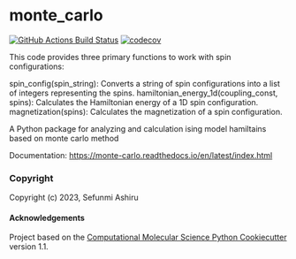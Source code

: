 monte_carlo
==============================
[//]: # (Badges)
[![GitHub Actions Build Status](https://github.com/REPLACE_WITH_OWNER_ACCOUNT/monte_carlo/workflows/CI/badge.svg)](https://github.com/REPLACE_WITH_OWNER_ACCOUNT/monte_carlo/actions?query=workflow%3ACI)
[![codecov](https://codecov.io/gh/REPLACE_WITH_OWNER_ACCOUNT/monte_carlo/branch/main/graph/badge.svg)](https://codecov.io/gh/REPLACE_WITH_OWNER_ACCOUNT/monte_carlo/branch/main)

This code provides three primary functions to work with spin configurations:

spin_config(spin_string): Converts a string of spin configurations into a list of integers representing the spins.
hamiltonian_energy_1d(coupling_const, spins): Calculates the Hamiltonian energy of a 1D spin configuration.
magnetization(spins): Calculates the magnetization of a spin configuration.

A Python package for analyzing and calculation ising model hamiltains based on monte carlo method

Documentation: https://monte-carlo.readthedocs.io/en/latest/index.html

### Copyright

Copyright (c) 2023, Sefunmi Ashiru


#### Acknowledgements
 
Project based on the 
[Computational Molecular Science Python Cookiecutter](https://github.com/molssi/cookiecutter-cms) version 1.1.

